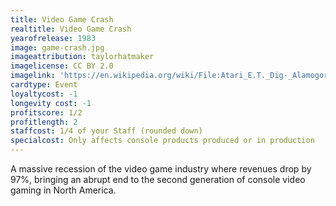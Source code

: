```yaml
---
title: Video Game Crash
realtitle: Video Game Crash
yearofrelease: 1983
image: game-crash.jpg
imageattribution: taylorhatmaker
imagelicense: CC BY 2.0
imagelink: 'https://en.wikipedia.org/wiki/File:Atari_E.T._Dig-_Alamogordo,_New_Mexico_(14036097792).jpg'
cardtype: Event
loyaltycost: -1
longevity cost: -1
profitscore: 1/2
profitlength: 2
staffcost: 1/4 of your Staff (rounded down)
specialcost: Only affects console products produced or in production
---
```


A massive recession of the video game industry where revenues drop by 97%, bringing an abrupt end to the second generation of console video gaming in North America.
